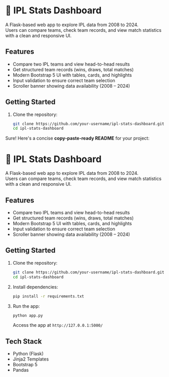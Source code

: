 # 🏏 IPL Stats Dashboard

A Flask-based web app to explore IPL data from 2008 to 2024.  
Users can compare teams, check team records, and view match statistics with a clean and responsive UI.

## Features
- Compare two IPL teams and view head-to-head results
- Get structured team records (wins, draws, total matches)
- Modern Bootstrap 5 UI with tables, cards, and highlights
- Input validation to ensure correct team selection
- Scroller banner showing data availability (2008 – 2024)

## Getting Started
1. Clone the repository:
   ```bash
   git clone https://github.com/your-username/ipl-stats-dashboard.git
   cd ipl-stats-dashboard
Sure! Here's a concise **copy-paste-ready README** for your project:

# 🏏 IPL Stats Dashboard

A Flask-based web app to explore IPL data from 2008 to 2024.  
Users can compare teams, check team records, and view match statistics with a clean and responsive UI.

## Features
- Compare two IPL teams and view head-to-head results
- Get structured team records (wins, draws, total matches)
- Modern Bootstrap 5 UI with tables, cards, and highlights
- Input validation to ensure correct team selection
- Scroller banner showing data availability (2008 – 2024)

## Getting Started
1. Clone the repository:
   ```bash
   git clone https://github.com/your-username/ipl-stats-dashboard.git
   cd ipl-stats-dashboard

2. Install dependencies:

   ```bash
   pip install -r requirements.txt
   ```
3. Run the app:

   ```bash
   python app.py
   ```

   Access the app at `http://127.0.0.1:5000/`

## Tech Stack

* Python (Flask)
* Jinja2 Templates
* Bootstrap 5
* Pandas

